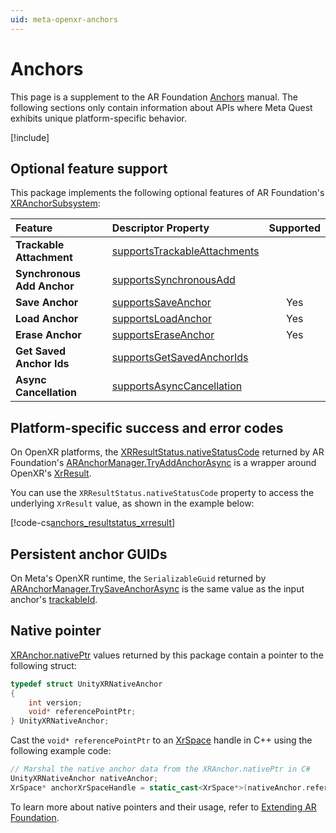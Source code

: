 ```yaml
---
uid: meta-openxr-anchors
---
```

# Anchors

This page is a supplement to the AR Foundation [Anchors](xref:arfoundation-anchors) manual. The following sections only contain information about APIs where Meta Quest exhibits unique platform-specific behavior.

[!include[](../snippets/arf-docs-tip.md)]

## Optional feature support

This package implements the following optional features of AR Foundation's [XRAnchorSubsystem](xref:UnityEngine.XR.ARSubsystems.XRAnchorSubsystem):

| Feature | Descriptor Property | Supported |
| :------ | :--------------- | :--------: |
| **Trackable Attachment** | [supportsTrackableAttachments](xref:UnityEngine.XR.ARSubsystems.XRAnchorSubsystemDescriptor.supportsTrackableAttachments) | |
| **Synchronous Add Anchor** | [supportsSynchronousAdd](xref:UnityEngine.XR.ARSubsystems.XRAnchorSubsystemDescriptor.supportsSynchronousAdd) | |
| **Save Anchor** | [supportsSaveAnchor](xref:UnityEngine.XR.ARSubsystems.XRAnchorSubsystemDescriptor.supportsSaveAnchor) | Yes |
| **Load Anchor** | [supportsLoadAnchor](xref:UnityEngine.XR.ARSubsystems.XRAnchorSubsystemDescriptor.supportsLoadAnchor) | Yes |
| **Erase Anchor** | [supportsEraseAnchor](xref:UnityEngine.XR.ARSubsystems.XRAnchorSubsystemDescriptor.supportsEraseAnchor) | Yes |
| **Get Saved Anchor Ids** | [supportsGetSavedAnchorIds](xref:UnityEngine.XR.ARSubsystems.XRAnchorSubsystemDescriptor.supportsGetSavedAnchorIds) | |
| **Async Cancellation** | [supportsAsyncCancellation](xref:UnityEngine.XR.ARSubsystems.XRAnchorSubsystemDescriptor.supportsAsyncCancellation) | |

## Platform-specific success and error codes

On OpenXR platforms, the [XRResultStatus.nativeStatusCode](xref:UnityEngine.XR.ARSubsystems.XRResultStatus.nativeStatusCode) returned by AR Foundation's [ARAnchorManager.TryAddAnchorAsync](xref:UnityEngine.XR.ARFoundation.ARAnchorManager.TryAddAnchorAsync(UnityEngine.Pose)) is a wrapper around OpenXR's [XrResult](xref:UnityEngine.XR.OpenXR.NativeTypes.XrResult).

You can use the `XRResultStatus.nativeStatusCode` property to access the underlying `XrResult` value, as shown in the example below:

[!code-cs[anchors_resultstatus_xrresult](../../Tests/Runtime/CodeSamples/AnchorsSamples.cs#anchors_resultstatus_xrresult)]

## Persistent anchor GUIDs

On Meta's OpenXR runtime, the `SerializableGuid` returned by [ARAnchorManager.TrySaveAnchorAsync](xref:UnityEngine.XR.ARFoundation.ARAnchorManager.TrySaveAnchorAsync) is the same value as the input anchor's [trackableId](xref:UnityEngine.XR.ARSubsystems.ITrackable.trackableId).

## Native pointer

[XRAnchor.nativePtr](xref:UnityEngine.XR.ARSubsystems.XRAnchor.nativePtr) values returned by this package contain a pointer to the following struct:

```c
typedef struct UnityXRNativeAnchor
{
    int version;
    void* referencePointPtr;
} UnityXRNativeAnchor;
```

Cast the `void* referencePointPtr` to an [XrSpace](https://registry.khronos.org/OpenXR/specs/1.0/html/xrspec.html#spaces) handle in C++ using the following example code:

```cpp
// Marshal the native anchor data from the XRAnchor.nativePtr in C#
UnityXRNativeAnchor nativeAnchor;
XrSpace* anchorXrSpaceHandle = static_cast<XrSpace*>(nativeAnchor.referencePointPtr);
```

To learn more about native pointers and their usage, refer to [Extending AR Foundation](https://docs.unity3d.com/Packages/com.unity.xr.arfoundation@6.0/manual/architecture/extensions.html).
